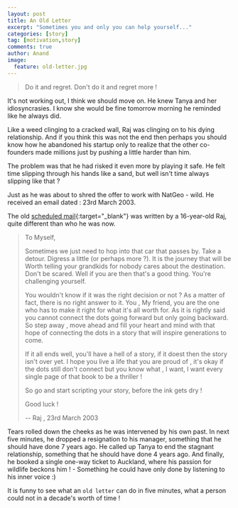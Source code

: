 ```yaml
---
layout: post
title: An Old Letter
excerpt: "Sometimes you and only you can help yourself..."
categories: [story]
tag: [motivation,story]
comments: true
author: Anand
image:
  feature: old-letter.jpg
---
```


> Do it and regret. Don't do it and regret more !

It's not working out, I think we should move on. He knew Tanya and her idiosyncrasies. I know 
she would be fine tomorrow morning he reminded like he always did.

Like a weed clinging to a cracked wall, Raj was clinging on to his dying relationship.
And if you think this was not the end then perhaps you should know how he abandoned his startup only to realize
that the other co-founders made millions just by pushing a little harder than him.

The problem was that he had risked it even more by playing it safe. He felt time slipping through his hands like a sand, but well isn't time always slipping like  that ?

Just as he was about to shred the offer to work with NatGeo - wild. He received an email dated : 23rd March 2003.

The old [scheduled mail](https://www.futureme.org/){:target="_blank"} was written by a 16-year-old Raj, quite different than who he was now.


>To Myself,
>
>Sometimes we just need to hop into that car that passes by. Take a detour. Digress a little (or perhaps more ?). 
>It is the journey that will be Worth telling your grandkids for nobody cares about the destination.
>Don't be scared. Well if you are then that's a good thing. You're challenging yourself.
>
>You wouldn't know if it was the right decision or not ? As a matter of fact, there is no right answer to it.
>You , My friend, you are the one who has to make it right for what it's all worth for.
>As it is rightly said you cannot connect the dots going forward but only going backward.
>So step away , move ahead and fill your heart and mind with that hope of connecting the dots in a story that will inspire generations to come.
>
>If it all ends well, you'll have a hell of a story, if it doest then the story isn't over yet. 
>I hope you live a life that you are proud of , it's okay if the dots still don't connect 
>but you know what , I want, I want every single page of that book to be a thriller !
>
>So go and start scripting your story, before the ink gets dry !
>
>Good luck ! 
>
>-- Raj , 23rd March 2003

Tears rolled down the cheeks as he was intervened by his own past. In next five minutes, he dropped a resignation to his manager, something that he should have done 7 years ago. He called up Tanya to end the stagnant relationship, something that he should have done 4 years ago. And finally, he booked a single one-way ticket to Auckland, where his passion for wildlife beckons him ! - Something he could have only done by listening to his inner voice :)

It is funny to see what an ```old letter``` can do in five minutes, what a person could not in a decade's worth of time !